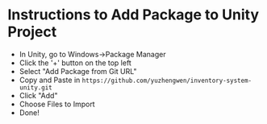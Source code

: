 # Instructions to Add Package to Unity Project
- In Unity, go to Windows->Package Manager
- Click the '+' button on the top left
- Select "Add Package from Git URL"
- Copy and Paste in `https://github.com/yuzhengwen/inventory-system-unity.git`
- Click "Add"
- Choose Files to Import
- Done!
